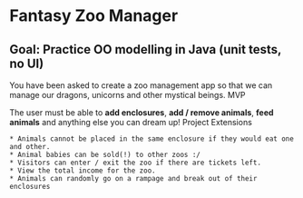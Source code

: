 # Fantasy Zoo Manager

## Goal: Practice OO modelling in Java (unit tests, no UI)

You have been asked to create a zoo management app so that we can manage our dragons, unicorns and other mystical beings.
MVP

The user must be able to **add enclosures**, **add / remove animals**, **feed animals** and anything else you can dream up!
Project Extensions

    * Animals cannot be placed in the same enclosure if they would eat one and other.
    * Animal babies can be sold(!) to other zoos :/
    * Visitors can enter / exit the zoo if there are tickets left.
    * View the total income for the zoo.
    * Animals can randomly go on a rampage and break out of their enclosures
